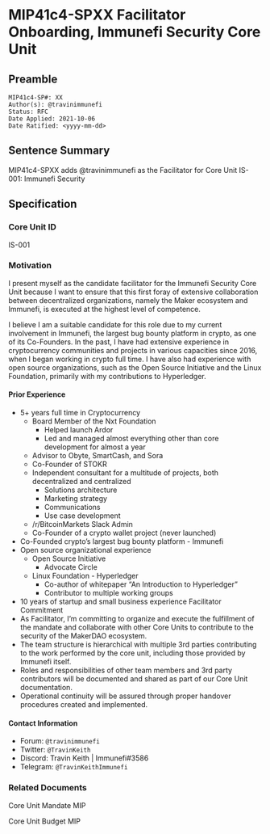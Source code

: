 # MIP41c4-SPXX Facilitator Onboarding, Immunefi Security Core Unit

## Preamble

```
MIP41c4-SP#: XX
Author(s): @travinimmunefi
Status: RFC
Date Applied: 2021-10-06
Date Ratified: <yyyy-mm-dd>
```

## Sentence Summary

MIP41c4-SPXX adds @travinimmunefi as the Facilitator for Core Unit IS-001: Immunefi Security


## Specification

### Core Unit ID

IS-001

### Motivation

I present myself as the candidate facilitator for the Immunefi Security Core Unit because I want to ensure that this first foray of extensive collaboration between decentralized organizations, namely the Maker ecosystem and Immunefi, is executed at the highest level of competence.

I believe I am a suitable candidate for this role due to my current involvement in Immunefi, the largest bug bounty platform in crypto, as one of its Co-Founders. In the past, I have had extensive experience in cryptocurrency communities and projects in various capacities since 2016, when I began working in crypto full time. I have also had experience with open source organizations, such as the Open Source Initiative and the Linux Foundation, primarily with my contributions to Hyperledger.

#### Prior Experience

* 5+ years full time in Cryptocurrency
   * Board Member of the Nxt Foundation
      * Helped launch Ardor
      * Led and managed almost everything other than core development for almost a year
   * Advisor to Obyte, SmartCash, and Sora
   * Co-Founder of STOKR
   * Independent consultant for a multitude of projects, both decentralized and centralized
      * Solutions architecture
      * Marketing strategy
      * Communications
      * Use case development
   * /r/BitcoinMarkets Slack Admin
   * Co-Founder of a crypto wallet project (never launched)
* Co-Founded crypto’s largest bug bounty platform - Immunefi
* Open source organizational experience
   * Open Source Initiative
      * Advocate Circle
   * Linux Foundation - Hyperledger
      * Co-author of whitepaper “An Introduction to Hyperledger”
      * Contributor to multiple working groups
* 10 years of startup and small business experience
Facilitator Commitment
* As Facilitator, I’m committing to organize and execute the fulfillment of the mandate and collaborate with other Core Units to contribute to the security of the MakerDAO ecosystem.
* The team structure is hierarchical with multiple 3rd parties contributing to the work performed by the core unit, including those provided by Immunefi itself.
* Roles and responsibilities of other team members and 3rd party contributors will be documented and shared as part of our Core Unit documentation.
* Operational continuity will be assured through proper handover procedures created and implemented. 

#### Contact Information

* Forum: `@travinimmunefi`
* Twitter: `@TravinKeith`
* Discord: Travin Keith | Immunefi#3586
* Telegram: `@TravinKeithImmunefi`

### Related Documents

Core Unit Mandate MIP

Core Unit Budget MIP
